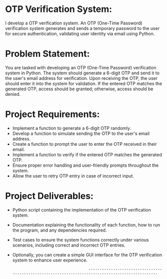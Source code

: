 # OTP Verification System:

I develop a OTP verification system. An OTP (One-Time Password) verification system generates and sends a temporary password to the user for secure authentication, validating user identity via email using Python.

# Problem Statement:

You are tasked with developing an OTP (One-Time Password) verification system in Python. The system should generate a 6-digit OTP and send it to the user's email address for verification. Upon receiving the OTP, the user should enter it into the system for validation. If the entered OTP matches the generated OTP, access should be granted; otherwise, access should be denied.

# Project Requirements:

* Implement a function to generate a 6-digit OTP randomly.
* Develop a function to simulate sending the OTP to the user's email address.
* Create a function to prompt the user to enter the OTP received in their email.
* Implement a function to verify if the entered OTP matches the generated OTP.
* Ensure proper error handling and user-friendly prompts throughout the system.
* Allow the user to retry OTP entry in case of incorrect input.

# Project Deliverables:

* Python script containing the implementation of the OTP verification system.
* Documentation explaining the functionality of each function, how to run the program, and any dependencies required.
* Test cases to ensure the system functions correctly under various scenarios, including correct and incorrect OTP entries.
* Optionally, you can create a simple GUI interface for the OTP verification system to enhance user experience.



                                        --------------------------------------------------------------------------------------------------
                            
